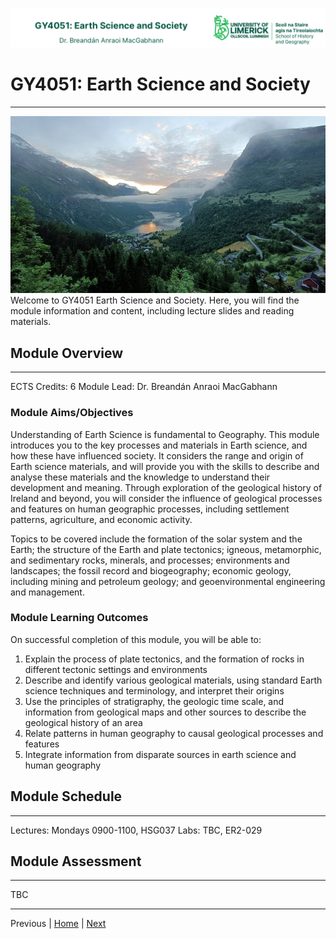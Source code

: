 ![UL Geography logo](../assets/images/GY4051_logo-01.png)

# GY4051: Earth Science and Society
___
![Module Cover image](../assets/images/Cover-Geirangerfjord.jpg)
Welcome to GY4051 Earth Science and Society. Here, you will find the module information and content, including lecture slides and reading materials.

## Module Overview
___
ECTS Credits: 6
Module Lead: Dr. Breandán Anraoi MacGabhann

### Module Aims/Objectives
Understanding of Earth Science is fundamental to Geography. This module introduces you to the key processes and materials in Earth science, and how these have influenced society. It considers the range and origin of Earth science materials, and will provide you with the skills to describe and analyse these materials and the knowledge to understand their development and meaning. Through exploration of the geological history of Ireland and beyond, you will consider the influence of geological processes and features on human geographic processes, including settlement patterns, agriculture, and economic activity.

Topics to be covered include the formation of the solar system and the Earth; the structure of the Earth and plate tectonics; igneous, metamorphic, and sedimentary rocks, minerals, and processes; environments and landscapes; the fossil record and biogeography; economic geology, including mining and petroleum geology; and geoenvironmental engineering and management.

### Module Learning Outcomes
On successful completion of this module, you will be able to: 

1. Explain the process of plate tectonics, and the formation of rocks in different tectonic settings and environments
2. Describe and identify various geological materials, using standard Earth science techniques and terminology, and interpret their origins
3. Use the principles of stratigraphy, the geologic time scale, and information from geological maps and other sources to describe the geological history of an area
4. Relate patterns in human geography to causal geological processes and features
5. Integrate information from disparate sources in earth science and human geography

## Module Schedule
___
Lectures: Mondays 0900-1100, HSG037
Labs: TBC, ER2-029


## Module Assessment
___
TBC

___
Previous | [Home](./README.md) | [Next](./week1.md)